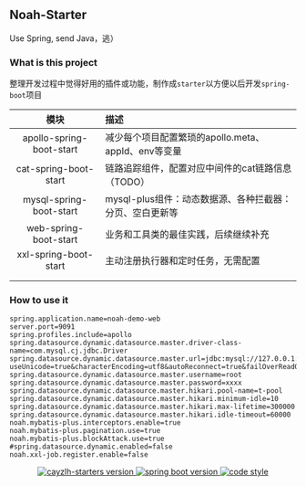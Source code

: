 

## Noah-Starter

Use Spring, send Java，逃）

### What is this project

整理开发过程中觉得好用的插件或功能，制作成`starter`以方便以后开发`spring-boot`项目

|           模块           | 描述                                                     |
| :----------------------: | :------------------------------------------------------- |
| apollo-spring-boot-start | 减少每个项目配置繁琐的apollo.meta、appId、env等变量      |
|  cat-spring-boot-start   | 链路追踪组件，配置对应中间件的cat链路信息（TODO）        |
| mysql-spring-boot-start  | mysql-plus组件：动态数据源、各种拦截器：分页、空白更新等 |
|  web-spring-boot-start   | 业务和工具类的最佳实践，后续继续补充                     |
|  xxl-spring-boot-start   | 主动注册执行器和定时任务，无需配置                       |
|                          |                                                          |
|                          |                                                          |

### How to use it

```properties
spring.application.name=noah-demo-web
server.port=9091
spring.profiles.include=apollo
spring.datasource.dynamic.datasource.master.driver-class-name=com.mysql.cj.jdbc.Driver
spring.datasource.dynamic.datasource.master.url=jdbc:mysql://127.0.0.1:3306/noah?useUnicode=true&characterEncoding=utf8&autoReconnect=true&failOverReadOnly=false&allowMultiQueries=true&useSSL=false&serverTimezone=Asia/Shanghai&useAffectedRows=true
spring.datasource.dynamic.datasource.master.username=root
spring.datasource.dynamic.datasource.master.password=xxxx
spring.datasource.dynamic.datasource.master.hikari.pool-name=t-pool
spring.datasource.dynamic.datasource.master.hikari.minimum-idle=10
spring.datasource.dynamic.datasource.master.hikari.max-lifetime=300000
spring.datasource.dynamic.datasource.master.hikari.idle-timeout=60000
noah.mybatis-plus.interceptors.enable=true
noah.mybatis-plus.pagination.use=true
noah.mybatis-plus.blockAttack.use=true
#spring.datasource.dynamic.enabled=false
noah.xxl-job.register.enable=false
```

<p align="center">  
  <a href="https://github.com/Codeprh/noah-starter">
    <img alt="cayzlh-starters version" src="https://img.shields.io/badge/noah--starter-1.0.x-blue">
  </a>
  <a href="https://github.com/spring-projects/spring-boot">
    <img alt="spring boot version" src="https://img.shields.io/badge/spring%20boot-2.2.1.RELEASE-brightgreen">
  </a>
  <a href="https://github.com/cayzlh/noah-starter/blob/master/LICENSE">
    <img alt="code style" src="https://img.shields.io/github/license/cayzlh/noah-starter">
  </a>
</p>
